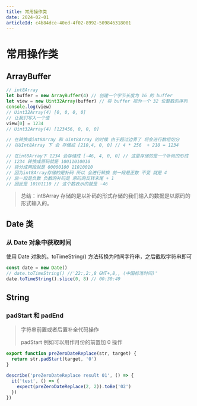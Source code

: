 ```yaml
---
title: 常用操作类
date: 2024-02-01
articleId: c4b84dce-40ed-4f02-8992-509846318001
---
```


# 常用操作类

## ArrayBuffer

```ts
// int8Array
let buffer = new ArrayBuffer(4) // 创建一个字节长度为 16 的 buffer
let view = new Uint32Array(buffer) // 将 buffer 视为一个 32 位整数的序列
console.log(view)
// Uint32Array(4) [0, 0, 0, 0]
// 让我们写入一个值
view[0] = 1234
// Uint32Array(4) [123456, 0, 0, 0]

// 在转换成int8Array 和 UInt8Array 的时候 由于超过边界了 将会进行数组切分
// 在UInt8Array 下 会 存储成 [210,4, 0, 0] // 4 * 256  + 210 = 1234

// 在int8Array下 1234 会存储成 [-46, 4, 0, 0] // 这里存储的是一个补码的形成
// 1234 转换成原码就是 10011010010
// 拆分成两段就是 00000100 11010010
// 因为int8Array存储的是补码 所以 会进行转换 前一段是正数 不变 就是 4
// 后一段是负数 负数的补码是 原码的反转末尾 + 1
// 因此是 10101110 // 这个数表示的就是 -46
```

> 总结：int8Array 存储的是以补码的形式存储的我们输入的数据是以原码的形式输入的。

## Date 类

### 从 Date 对象中获取时间

使用 Date 对象的。toTimeString() 方法转换为时间字符串，之后截取字符串即可

```javascript
const date = new Date()
// date.toTimeString() //'22:,2:,8 GMT+,8,, (中国标准时间)'
date.toTimeString().slice(0, 8) // 00:30:49
```

## String

### padStart 和 padEnd

> 字符串前置或者后置补全代码操作
>
> padStart 例如可以用作月份的前置加 0 操作

```typescript
export function preZeroDateReplace(str, target) {
  return str.padStart(target, '0')
}

describe('preZeroDateReplace result 01', () => {
  it('test', () => {
    expect(preZeroDateReplace(2, 2)).toBe('02')
  })
})
```
